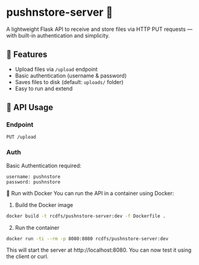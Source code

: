 # pushnstore-server 🚀

A lightweight Flask API to receive and store files via HTTP PUT requests — with built-in authentication and simplicity.

## 🔧 Features

- Upload files via `/upload` endpoint
- Basic authentication (username & password)
- Saves files to disk (default: `uploads/` folder)
- Easy to run and extend

## 📁 API Usage

### Endpoint

`PUT /upload`

### Auth

Basic Authentication required:

```config
username: pushnstore
password: pushnstore
```

🐳 Run with Docker
You can run the API in a container using Docker:

1. Build the Docker image
```bash
docker build -t rcdfs/pushnstore-server:dev -f Dockerfile .
```

2. Run the container
```bash
docker run -ti --rm -p 8080:8080 rcdfs/pushnstore-server:dev
```

This will start the server at http://localhost:8080. You can now test it using the client or curl.
